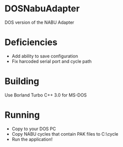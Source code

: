 # DOSNabuAdapter
DOS version of the NABU Adapter

# Deficiencies 
* Add ability to save configuration
* Fix harcoded serial port and cycle path

# Building
Use Borland Turbo C++ 3.0 for MS-DOS

# Running
* Copy to your DOS PC
* Copy NABU cycles that contain PAK files to C:\cycle
* Run the application!
